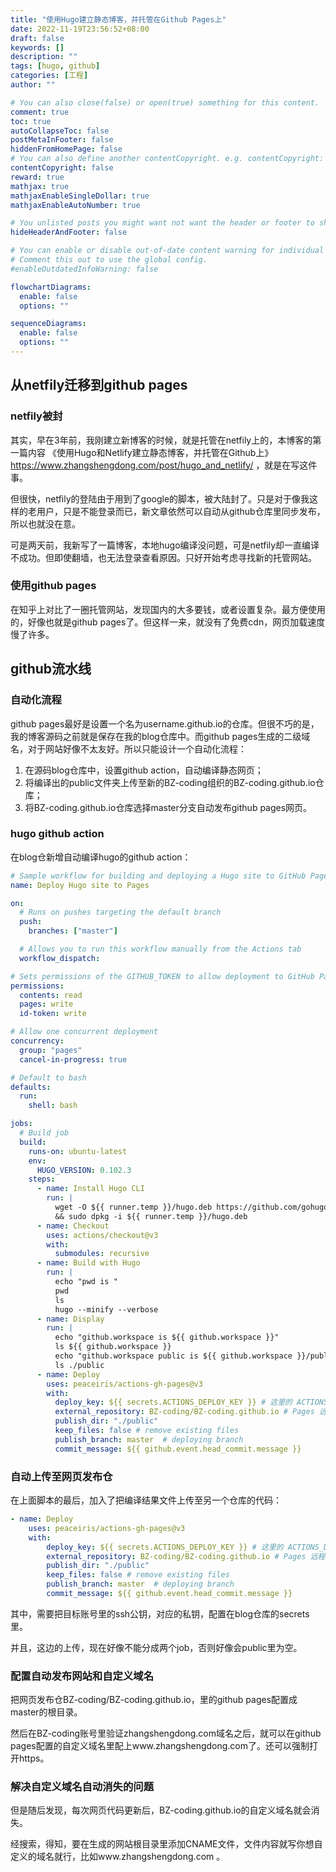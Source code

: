 ```yaml
---
title: "使用Hugo建立静态博客，并托管在Github Pages上"
date: 2022-11-19T23:56:52+08:00
draft: false
keywords: []
description: ""
tags: [hugo, github]
categories: [工程]
author: ""

# You can also close(false) or open(true) something for this content.
comment: true
toc: true
autoCollapseToc: false
postMetaInFooter: false
hiddenFromHomePage: false
# You can also define another contentCopyright. e.g. contentCopyright: "This is another copyright."
contentCopyright: false
reward: true
mathjax: true
mathjaxEnableSingleDollar: true
mathjaxEnableAutoNumber: true

# You unlisted posts you might want not want the header or footer to show
hideHeaderAndFooter: false

# You can enable or disable out-of-date content warning for individual post.
# Comment this out to use the global config.
#enableOutdatedInfoWarning: false

flowchartDiagrams:
  enable: false
  options: ""

sequenceDiagrams: 
  enable: false
  options: ""
---
```


## 从netfily迁移到github pages

### netfily被封

其实，早在3年前，我刚建立新博客的时候，就是托管在netfily上的，本博客的第一篇内容 《使用Hugo和Netlify建立静态博客，并托管在Github上》 <https://www.zhangshengdong.com/post/hugo_and_netlify/> ，就是在写这件事。

但很快，netfily的登陆由于用到了google的脚本，被大陆封了。只是对于像我这样的老用户，只是不能登录而已，新文章依然可以自动从github仓库里同步发布，所以也就没在意。

可是两天前，我新写了一篇博客，本地hugo编译没问题，可是netfily却一直编译不成功。但即使翻墙，也无法登录查看原因。只好开始考虑寻找新的托管网站。

### 使用github pages

在知乎上对比了一圈托管网站，发现国内的大多要钱，或者设置复杂。最方便使用的，好像也就是github pages了。但这样一来，就没有了免费cdn，网页加载速度慢了许多。

## github流水线

### 自动化流程

github pages最好是设置一个名为username.github.io的仓库。但很不巧的是，我的博客源码之前就是保存在我的blog仓库中。而github pages生成的二级域名，对于网站好像不太友好。所以只能设计一个自动化流程：

1. 在源码blog仓库中，设置github action，自动编译静态网页；
2. 将编译出的public文件夹上传至新的BZ-coding组织的BZ-coding.github.io仓库；
3. 将BZ-coding.github.io仓库选择master分支自动发布github pages网页。

### hugo github action

在blog仓新增自动编译hugo的github action：

```yaml
# Sample workflow for building and deploying a Hugo site to GitHub Pages
name: Deploy Hugo site to Pages

on:
  # Runs on pushes targeting the default branch
  push:
    branches: ["master"]

  # Allows you to run this workflow manually from the Actions tab
  workflow_dispatch:

# Sets permissions of the GITHUB_TOKEN to allow deployment to GitHub Pages
permissions:
  contents: read
  pages: write
  id-token: write

# Allow one concurrent deployment
concurrency:
  group: "pages"
  cancel-in-progress: true

# Default to bash
defaults:
  run:
    shell: bash

jobs:
  # Build job
  build:
    runs-on: ubuntu-latest
    env:
      HUGO_VERSION: 0.102.3
    steps:
      - name: Install Hugo CLI
        run: |
          wget -O ${{ runner.temp }}/hugo.deb https://github.com/gohugoio/hugo/releases/download/v${HUGO_VERSION}/hugo_extended_${HUGO_VERSION}_Linux-64bit.deb \
          && sudo dpkg -i ${{ runner.temp }}/hugo.deb
      - name: Checkout
        uses: actions/checkout@v3
        with:
          submodules: recursive
      - name: Build with Hugo
        run: |
          echo "pwd is "
          pwd
          ls
          hugo --minify --verbose
      - name: Display
        run: |
          echo "github.workspace is ${{ github.workspace }}"
          ls ${{ github.workspace }}
          echo "github.workspace public is ${{ github.workspace }}/public"
          ls ./public
      - name: Deploy
        uses: peaceiris/actions-gh-pages@v3
        with:
          deploy_key: ${{ secrets.ACTIONS_DEPLOY_KEY }} # 这里的 ACTIONS_DEPLOY_KEY 则是上面设置 Private Key的变量名
          external_repository: BZ-coding/BZ-coding.github.io # Pages 远程仓库 
          publish_dir: "./public"
          keep_files: false # remove existing files
          publish_branch: master  # deploying branch
          commit_message: ${{ github.event.head_commit.message }}
```

### 自动上传至网页发布仓

在上面脚本的最后，加入了把编译结果文件上传至另一个仓库的代码：

```yaml
- name: Deploy
    uses: peaceiris/actions-gh-pages@v3
    with:
        deploy_key: ${{ secrets.ACTIONS_DEPLOY_KEY }} # 这里的 ACTIONS_DEPLOY_KEY 则是上面设置 Private Key的变量名
        external_repository: BZ-coding/BZ-coding.github.io # Pages 远程仓库 
        publish_dir: "./public"
        keep_files: false # remove existing files
        publish_branch: master  # deploying branch
        commit_message: ${{ github.event.head_commit.message }}
```

其中，需要把目标账号里的ssh公钥，对应的私钥，配置在blog仓库的secrets里。

并且，这边的上传，现在好像不能分成两个job，否则好像会public里为空。

### 配置自动发布网站和自定义域名

把网页发布仓BZ-coding/BZ-coding.github.io，里的github pages配置成master的根目录。

然后在BZ-coding账号里验证zhangshengdong.com域名之后，就可以在github pages配置的自定义域名里配上www.zhangshengdong.com了。还可以强制打开https。

### 解决自定义域名自动消失的问题

但是随后发现，每次网页代码更新后，BZ-coding.github.io的自定义域名就会消失。

经搜索，得知，要在生成的网站根目录里添加CNAME文件，文件内容就写你想自定义的域名就行，比如www.zhangshengdong.com 。
